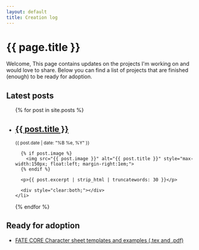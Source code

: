 ```yaml
---
layout: default
title: Creation log
---
```


# {{ page.title }}

Welcome,
This page contains updates on the projects I'm working on and would love to share. 
Below you can find a list of projects that are finished (enough) to be ready for adoption. 


## Latest posts

<ul>
  {% for post in site.posts %}
    <li style="margin-bottom: 1.5em;">
      <h2><a href="{{ post.url }}">{{ post.title }}</a></h2>
      <small>{{ post.date | date: "%B %e, %Y" }}</small><br>

      {% if post.image %}
        <img src="{{ post.image }}" alt="{{ post.title }}" style="max-width:150px; float:left; margin-right:1em;">
      {% endif %}

      <p>{{ post.excerpt | strip_html | truncatewords: 30 }}</p>

      <div style="clear:both;"></div>
    </li>
  {% endfor %}
</ul>

## Ready for adoption

- [FATE CORE Character sheet templates and examples (.tex and .pdf)](/FATE-CORE-charsheets)
